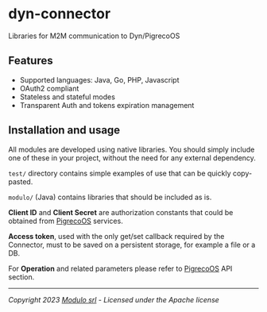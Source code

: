 # dyn-connector

Libraries for M2M communication to Dyn/PigrecoOS

## Features

* Supported languages: Java, Go, PHP, Javascript
* OAuth2 compliant
* Stateless and stateful modes
* Transparent Auth and tokens expiration management

## Installation and usage

All modules are developed using native libraries. You should simply include one of these in your project, without the need for any external dependency.

`test/` directory contains simple examples of use that can be quickly copy-pasted.

`modulo/` (Java) contains libraries that should be included as is.

**Client ID** and **Client Secret** are authorization constants that could be obtained from [PigrecoOS](http://www.pigrecoos.it) services.

**Access token**, used with the only get/set callback required by the Connector, must to be saved on a persistent storage, for example a file or a DB.

For **Operation** and related parameters please refer to [PigrecoOS](http://www.pigrecoos.it) API section.

---

*Copyright 2023 [Modulo srl](http://www.modulo.srl) - Licensed under the Apache license*
